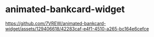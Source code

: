 # animated-bankcard-widget

https://github.com/7VREW/animated-bankcard-widget/assets/129406618/42283caf-e4f1-4510-a265-bc164e6cefce


